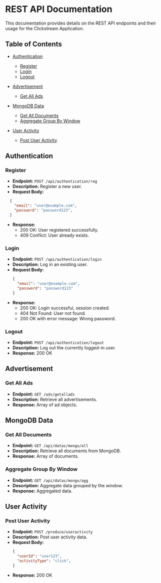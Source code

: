 # REST API Documentation

This documentation provides details on the REST API endpoints and their usage for the Clickstream Application.

## Table of Contents

- [Authentication](#authentication)
  - [Register](#register)
  - [Login](#login)
  - [Logout](#logout)

- [Advertisement](#advertisement)
  - [Get All Ads](#get-all-ads)

- [MongoDB Data](#mongodb-data)
  - [Get All Documents](#get-all-documents)
  - [Aggregate Group By Window](#aggregate-group-by-window)

- [User Activity](#user-activity)
  - [Post User Activity](#post-user-activity)

## Authentication

### Register

- **Endpoint:** `POST /api/authentication/reg`
- **Description:** Register a new user.
- **Request Body:**
```json
  {
    "email": "user@example.com",
    "password": "password123",
  }
  ```

- **Response:**
  - 200 OK: User registered successfully.
  - 409 Conflict: User already exists.

### Login

- **Endpoint:** `POST /api/authentication/login`
- **Description:** Log in an existing user.
- **Request Body:**
  ```json
  {
    "email": "user@example.com",
    "password": "password123"
  }
  ```
- **Response:**
  - 200 OK: Login successful, session created.
  - 404 Not Found: User not found.
  - 200 OK with error message: Wrong password.

### Logout

- **Endpoint:** `POST /api/authentication/logout`
- **Description:** Log out the currently logged-in user.
- **Response:** 200 OK

## Advertisement

### Get All Ads

- **Endpoint:** `GET /ads/getallads`
- **Description:** Retrieve all advertisements.
- **Response:** Array of ad objects.

## MongoDB Data

### Get All Documents

- **Endpoint:** `GET /api/datas/mongo/all`
- **Description:** Retrieve all documents from MongoDB.
- **Response:** Array of documents.

### Aggregate Group By Window

- **Endpoint:** `GET /api/datas/mongo/agg`
- **Description:** Aggregate data grouped by the window.
- **Response:** Aggregated data.

## User Activity

### Post User Activity

- **Endpoint:** `POST /produce/useractivity`
- **Description:** Post user activity data.
- **Request Body:**
  ```json
  {
    "userId": "user123",
    "activityType": "click",
  }
  ```
- **Response:** 200 OK
```

